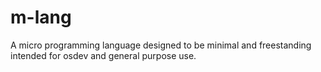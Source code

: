 # m-lang
A micro programming language designed to be minimal and freestanding intended for osdev and general purpose use.
